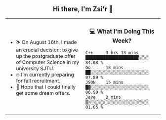 <h2 align="center"> Hi there, I'm Zsi'r 👋 </h2>

<table>
    <tr>
        <td valign="center" width="50%">
            <ul>
                <li> ⛷️ On August 16th, I made an crucial decision: to give up the postgraduate offer of Computer Science in my university SJTU.</li>
                <li> 🔥 I’m currently preparing for fall recruitment.</li>
                <li> 🙏 Hope that I could finally get some dream offers.</li>
            </ul>
        </td>
       <td valign="top" width="50%">

<h3 align="center"> 💻 What I'm Doing This Week? </h3>

<!--START_SECTION:waka-->
```text
C++     3 hrs 13 mins   █████████████████████░░░░   84.08 % 
Go      18 mins         ██░░░░░░░░░░░░░░░░░░░░░░░   07.89 % 
JSON    15 mins         █▓░░░░░░░░░░░░░░░░░░░░░░░   06.90 % 
Java    2 mins          ▒░░░░░░░░░░░░░░░░░░░░░░░░   01.05 % 
```
<!--END_SECTION:waka-->
</td></tr>
</table>
